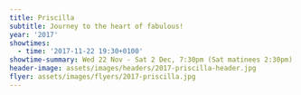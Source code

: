 ```yaml
---
title: Priscilla
subtitle: Journey to the heart of fabulous!
year: '2017'
showtimes:
  - time: '2017-11-22 19:30+0100'
showtime-summary: Wed 22 Nov - Sat 2 Dec, 7:30pm (Sat matinees 2:30pm)
header-image: assets/images/headers/2017-priscilla-header.jpg
flyer: assets/images/flyers/2017-priscilla.jpg
---
```

